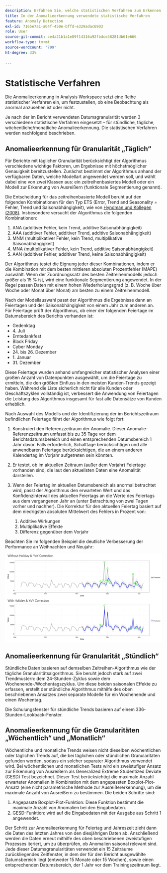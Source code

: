 ```yaml
---
description: Erfahren Sie, welche statistischen Verfahren zum Erkennen von Anomalien verwendet werden.
title: In der Anomalieerkennung verwendete statistische Verfahren
feature: Anomaly Detection
exl-id: 7165e7a1-a04f-450e-bffd-e329adac6903
role: User
source-git-commit: ce4a21b1a1e89f14316a92fbdce38281db61e666
workflow-type: tm+mt
source-wordcount: '799'
ht-degree: 33%

---
```


# Statistische Verfahren

Die Anomalieerkennung in Analysis Workspace setzt eine Reihe statistischer Verfahren ein, um festzustellen, ob eine Beobachtung als anormal anzusehen ist oder nicht.

Je nach der im Bericht verwendeten Datumsgranularität werden 3 verschiedene statistische Verfahren eingesetzt – für stündliche, tägliche, wöchentliche/monatliche Anomalieerkennung. Die statistischen Verfahren werden nachfolgend beschrieben.

## Anomalieerkennung für Granularität „Täglich“ 

Für Berichte mit täglicher Granularität berücksichtigt der Algorithmus verschiedene wichtige Faktoren, um Ergebnisse mit höchstmöglicher Genauigkeit bereitzustellen. Zunächst bestimmt der Algorithmus anhand der verfügbaren Daten, welche Modellart angewendet werden soll, und wählt dabei eine von zwei Klassen aus: ein zeitreihenbasiertes Modell oder ein Modell zur Erkennung von Ausreißern (funktionale Segmentierung genannt).

Die Entscheidung für das zeitreihenbasierte Modell beruht auf den folgenden Kombinationen für den Typ ETS (Error, Trend and Seasonality = Fehler, Trend und Saisonabhängigkeit), wie von [Hyndman und Kollegen (2008)](https://idp.springer.com/authorize?response_type=cookie&client_id=springerlink&redirect_uri=https%3A%2F%2Flink.springer.com%2Fbook%2F10.1007%2F978-3-540-71918-2). Insbesondere versucht der Algorithmus die folgenden Kombinationen:

1. ANA (additiver Fehler, kein Trend, additive Saisonabhängigkeit)
1. AAA (additiver Fehler, additiver Trend, additive Saisonabhängigkeit)
1. MNM (multiplikativer Fehler, kein Trend, multiplikative Saisonabhängigkeit)
1. MNA (multiplikativer Fehler, kein Trend, additive Saisonabhängigkeit)
1. AAN (additiver Fehler, additiver Trend, keine Saisonabhängigkeit)

Der Algorithmus testet die Eignung jeder dieser Kombinationen, indem er die Kombination mit dem besten mittleren absoluten Prozentfehler (MAPE) auswählt. Wenn der Zuordnungssatz des besten Zeitreihenmodells jedoch größer als 15 % ist, wird eine funktionale Segmentierung angewendet. In der Regel passen Daten mit einem hohen Wiederholungsgrad (z. B. Woche über Woche oder Monat über Monat) am besten zu einem Zeitreihenmodell.

Nach der Modellauswahl passt der Algorithmus die Ergebnisse dann an Feiertagen und der Saisonabhängigkeit von einem Jahr zum anderen an. Für Feiertage prüft der Algorithmus, ob einer der folgenden Feiertage im Datumsbereich des Berichts vorhanden ist:

* Gedenktag
* &#x200B;4. Juli
* Erntedankfest
* Black Friday
* Cyber Monday
* &#x200B;24. bis 26. Dezember
* &#x200B;1. Januar
* &#x200B;31. Dezember

Diese Feiertage wurden anhand umfangreicher statistischer Analysen einer großen Anzahl von Datenpunkten ausgewählt, um die Feiertage zu ermitteln, die den größten Einfluss in den meisten Kunden-Trends gezeigt haben. Während die Liste sicherlich nicht für alle Kunden oder Geschäftszyklen vollständig ist, verbessert die Anwendung von Feiertagen die Leistung des Algorithmus insgesamt für fast alle Datensätze von Kunden erheblich.

Nach Auswahl des Modells und der Identifizierung der im Berichtszeitraum befindlichen Feiertage fährt der Algorithmus wie folgt fort:

1. Konstruiert den Referenzzeitraum der Anomalie. Dieser Anomalie-Referenzzeitraum umfasst bis zu 35 Tage vor dem Berichtsdatumsbereich und einen entsprechenden Datumsbereich 1 Jahr davor. Falls erforderlich, Schalttage berücksichtigen und alle anwendbaren Feiertage berücksichtigen, die an einem anderen Kalendertag im Vorjahr aufgetreten sein könnten.
1. Er testet, ob im aktuellen Zeitraum (außer dem Vorjahr) Feiertage vorhanden sind, die laut den aktuellsten Daten eine Anomalität darstellen.
1. Wenn der Feiertag im aktuellen Datumsbereich als anormal betrachtet wird, passt der Algorithmus den erwarteten Wert und das Konfidenzintervall des aktuellen Feiertags an die Werte des Feiertags aus dem vergangenen Jahr an (unter Betrachtung von zwei Tagen vorher und nachher). Die Korrektur für den aktuellen Feiertag basiert auf dem niedrigsten absoluten Mittelwert des Fehlers in Prozent von:

   1. Additive Wirkungen
   1. Multiplikative Effekte
   1. Differenz gegenüber dem Vorjahr

Beachten Sie im folgenden Beispiel die deutliche Verbesserung der Performance an Weihnachten und Neujahr:

![Zwei Liniendiagramme, die Leistungsänderungen mit und ohne Feiertagsleistung zeigen.](assets/anomaly_statistics.png)

## Anomalieerkennung für Granularität „Stündlich“ 

Stündliche Daten basieren auf demselben Zeitreihen-Algorithmus wie der tägliche Granularitätsalgorithmus. Sie beruht jedoch stark auf zwei Trendmustern: dem 24-Stunden-Zyklus sowie dem Wochenende-/Wochentagszyklus. Um diese beiden saisonalen Effekte zu erfassen, erstellt der stündliche Algorithmus mithilfe des oben beschriebenen Ansatzes zwei separate Modelle für ein Wochenende und einen Wochentag.

Die Schulungsfenster für stündliche Trends basieren auf einem 336-Stunden-Lookback-Fenster.

## Anomalieerkennung für die Granularitäten „Wöchentlich“ und „Monatlich“ 

Wöchentliche und monatliche Trends weisen nicht dieselben wöchentlichen oder täglichen Trends auf, die bei täglichen oder stündlichen Granularitäten gefunden werden, sodass ein solcher separater Algorithmus verwendet wird. Bei wöchentlichen und monatlichen Tests wird ein zweistufiger Ansatz zur Erkennung von Ausreißern als Generalized Extreme Studentized Deviate (GESD) Test bezeichnet. Dieser Test berücksichtigt die maximale Anzahl erwarteter Anomalien in Kombination mit dem angepassten Boxplot-Plot-Ansatz (eine nicht parametrische Methode zur Ausreißererkennung), um die maximale Anzahl von Ausreißern zu bestimmen. Die beiden Schritte sind:

1. Angepasste Boxplot-Plot-Funktion: Diese Funktion bestimmt die maximale Anzahl von Anomalien bei den Eingabedaten.
1. GESD-Funktion: wird auf die Eingabedaten mit der Ausgabe aus Schritt 1 angewendet.

Der Schritt zur Anomalieerkennung für Feiertag und Jahreszeit zieht dann die Daten des letzten Jahres von den diesjährigen Daten ab. Anschließend werden die Daten erneut mithilfe des oben beschriebenen zweistufigen Prozesses iteriert, um zu überprüfen, ob Anomalien saisonal relevant sind. Jede dieser Datumsgranularitäten verwendet ein 15 Zeiträume zurückliegendes Zeitfenster, in dem der für den Bericht ausgewählte Datumsbereich liegt (entweder 15 Monate oder 15 Wochen), sowie einen entsprechenden Datumsbereich, der 1 Jahr vor dem Trainingszeitraum liegt.
